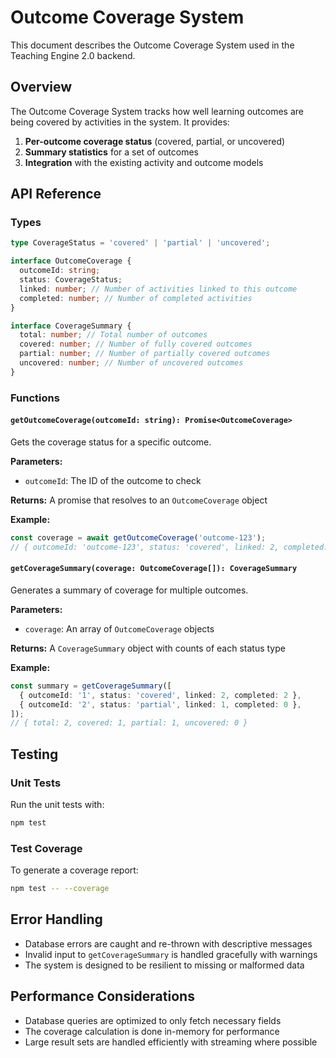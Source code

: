 # Outcome Coverage System

This document describes the Outcome Coverage System used in the Teaching Engine 2.0 backend.

## Overview

The Outcome Coverage System tracks how well learning outcomes are being covered by activities in the system. It provides:

1. **Per-outcome coverage status** (covered, partial, or uncovered)
2. **Summary statistics** for a set of outcomes
3. **Integration** with the existing activity and outcome models

## API Reference

### Types

```typescript
type CoverageStatus = 'covered' | 'partial' | 'uncovered';

interface OutcomeCoverage {
  outcomeId: string;
  status: CoverageStatus;
  linked: number; // Number of activities linked to this outcome
  completed: number; // Number of completed activities
}

interface CoverageSummary {
  total: number; // Total number of outcomes
  covered: number; // Number of fully covered outcomes
  partial: number; // Number of partially covered outcomes
  uncovered: number; // Number of uncovered outcomes
}
```

### Functions

#### `getOutcomeCoverage(outcomeId: string): Promise<OutcomeCoverage>`

Gets the coverage status for a specific outcome.

**Parameters:**

- `outcomeId`: The ID of the outcome to check

**Returns:**
A promise that resolves to an `OutcomeCoverage` object

**Example:**

```typescript
const coverage = await getOutcomeCoverage('outcome-123');
// { outcomeId: 'outcome-123', status: 'covered', linked: 2, completed: 2 }
```

#### `getCoverageSummary(coverage: OutcomeCoverage[]): CoverageSummary`

Generates a summary of coverage for multiple outcomes.

**Parameters:**

- `coverage`: An array of `OutcomeCoverage` objects

**Returns:**
A `CoverageSummary` object with counts of each status type

**Example:**

```typescript
const summary = getCoverageSummary([
  { outcomeId: '1', status: 'covered', linked: 2, completed: 2 },
  { outcomeId: '2', status: 'partial', linked: 1, completed: 0 },
]);
// { total: 2, covered: 1, partial: 1, uncovered: 0 }
```

## Testing

### Unit Tests

Run the unit tests with:

```bash
npm test
```

### Test Coverage

To generate a coverage report:

```bash
npm test -- --coverage
```

## Error Handling

- Database errors are caught and re-thrown with descriptive messages
- Invalid input to `getCoverageSummary` is handled gracefully with warnings
- The system is designed to be resilient to missing or malformed data

## Performance Considerations

- Database queries are optimized to only fetch necessary fields
- The coverage calculation is done in-memory for performance
- Large result sets are handled efficiently with streaming where possible
